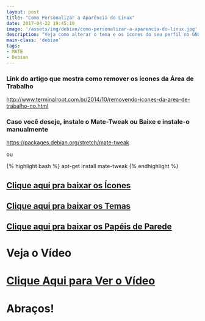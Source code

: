 ```yaml
---
layout: post
title: "Como Personalizar a Aparência do Linux"
date: 2017-04-22 19:45:19
image: '/assets/img/debian/como-personalizar-a-aparencia-do-linux.jpg'
description: "Veja como alterar o tema e os ícones do seu perfil no GNU/Linux."
main-class: 'debian'
tags:
- MATE
- Debian
---
```


### Link do artigo que mostra como remover os ícones da Área de Trabalho
<http://www.terminalroot.com.br/2014/10/removendo-icones-da-area-de-trabalho-no.html>

### Caso você deseje, instale o Mate-Tweak ou Baixe e instale-o manualmente
<https://packages.debian.org/stretch/mate-tweak>

ou

{% highlight bash %}
apt-get install mate-tweak
{% endhighlight %}

## [Clique aqui pra baixar os Ícones](https://drive.google.com/open?id=0BxTn3dNrEF2xVS1yS096dlU3dDA)

## [Clique aqui pra baixar os Temas](https://drive.google.com/open?id=0BxTn3dNrEF2xam9QSjRmYkJFcEE)

## [Clique aqui pra baixar os Papéis de Parede](https://drive.google.com/open?id=0BxTn3dNrEF2xSV9TVERpRzlsemc)

# Veja o Vídeo


# [Clique Aqui para Ver o Vídeo](https://www.youtube.com/watch?v=7GQFKbePT-k)


# Abraços!
